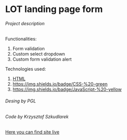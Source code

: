 # LOT landing page form

###### Project description

Functionalities:

1. Form validation
2. Custom select dropdown
3. Custom form validation alert

Technologies used:

1. [HTML](https://img.shields.io/badge/HTML-%20-orange)
2. https://img.shields.io/badge/CSS-%20-green
3. https://img.shields.io/badge/JavaScript-%20-yellow

###### Desing by PGL

###### Code by Krzysztof Szkudlarek

[Here you can find site live](https://pgl.netlify.app/)

